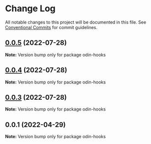 # Change Log

All notable changes to this project will be documented in this file. See [Conventional Commits](https://conventionalcommits.org) for commit guidelines.

## [0.0.5](https://github.com/mooncoo/odin/compare/odin-v0.0.4...odin-v0.0.5) (2022-07-28)

**Note:** Version bump only for package odin-hooks

## [0.0.4](https://github.com/mooncoo/odin/compare/odin-v0.0.3...odin-v0.0.4) (2022-07-28)

**Note:** Version bump only for package odin-hooks

## [0.0.3](https://github.com/mooncoo/odin/compare/odin-v0.0.1...odin-v0.0.3) (2022-07-28)

**Note:** Version bump only for package odin-hooks

## 0.0.1 (2022-04-29)

**Note:** Version bump only for package odin-hooks
